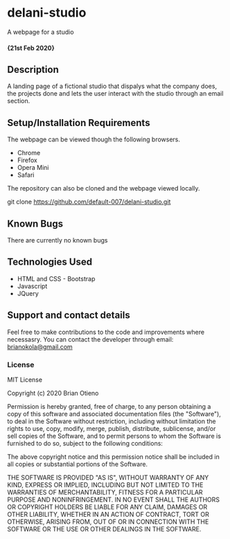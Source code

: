 # delani-studio
A webpage for a studio
#### {21st Feb 2020}

## Description
A landing page of a fictional studio that dispalys what the company does, the projects done and lets the user interact with the studio through an email section.
## Setup/Installation Requirements
The webpage can be viewed though the following browsers.
* Chrome
* Firefox
* Opera Mini
* Safari

The repository can also be cloned and the webpage viewed locally.

git clone https://github.com/default-007/delani-studio.git
## Known Bugs
There are currently no known bugs
## Technologies Used
* HTML and CSS - Bootstrap
* Javascript
* JQuery
## Support and contact details
Feel free to make contributions to the code and improvements where necessasry.
You can contact the developer through email: brianokola@gmail.com
### License

MIT License

Copyright (c) 2020 Brian Otieno

Permission is hereby granted, free of charge, to any person obtaining a copy
of this software and associated documentation files (the "Software"), to deal
in the Software without restriction, including without limitation the rights
to use, copy, modify, merge, publish, distribute, sublicense, and/or sell
copies of the Software, and to permit persons to whom the Software is
furnished to do so, subject to the following conditions:

The above copyright notice and this permission notice shall be included in all
copies or substantial portions of the Software.

THE SOFTWARE IS PROVIDED "AS IS", WITHOUT WARRANTY OF ANY KIND, EXPRESS OR
IMPLIED, INCLUDING BUT NOT LIMITED TO THE WARRANTIES OF MERCHANTABILITY,
FITNESS FOR A PARTICULAR PURPOSE AND NONINFRINGEMENT. IN NO EVENT SHALL THE
AUTHORS OR COPYRIGHT HOLDERS BE LIABLE FOR ANY CLAIM, DAMAGES OR OTHER
LIABILITY, WHETHER IN AN ACTION OF CONTRACT, TORT OR OTHERWISE, ARISING FROM,
OUT OF OR IN CONNECTION WITH THE SOFTWARE OR THE USE OR OTHER DEALINGS IN THE
SOFTWARE.
